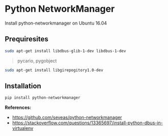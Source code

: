 # Python NetworkManager

Install python-networkmanager on Ubuntu 16.04

## Prequiresites

```sh
sudo apt-get install libdbus-glib-1-dev libdbus-1-dev
```
> pycario, pygobject 

```sh
sudo apt-get install libgirepogitory1.0-dev
```

## Installation

```sh
pip install python-networkmanager
```

**References:**

* https://github.com/seveas/python-networkmanager
* https://stackoverflow.com/questions/13365697/install-python-dbus-in-virtualenv
